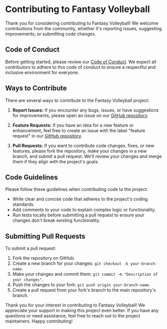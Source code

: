 # Contributing to Fantasy Volleyball

Thank you for considering contributing to Fantasy Volleyball! We welcome contributions from the community, whether it's reporting issues, suggesting improvements, or submitting code changes.

## Code of Conduct

Before getting started, please review our [Code of Conduct](CODE_OF_CONDUCT.md). We expect all contributors to adhere to this code of conduct to ensure a respectful and inclusive environment for everyone.

## Ways to Contribute

There are several ways to contribute to the Fantasy Volleyball project:

1. **Report Issues:** If you encounter any bugs, issues, or have suggestions for improvements, please open an issue on our [GitHub repository](https://github.com/fantasyvball/fantasyvball.github.io/issues).

2. **Feature Requests:** If you have an idea for a new feature or enhancement, feel free to create an issue with the label "feature request" in our [GitHub repository](https://github.com/fantasyvball/fantasyvball.github.io/issues).

3. **Pull Requests:** If you want to contribute code changes, fixes, or new features, please fork the repository, make your changes in a new branch, and submit a pull request. We'll review your changes and merge them if they align with the project's goals.


## Code Guidelines

Please follow these guidelines when contributing code to the project:

- Write clear and concise code that adheres to the project's coding standards.
- Add comments to your code to explain complex logic or functionality.
- Run tests locally before submitting a pull request to ensure your changes don't break existing functionality.

## Submitting Pull Requests

To submit a pull request:

1. Fork the repository on GitHub.
2. Create a new branch for your changes: `git checkout -b your-branch-name`.
3. Make your changes and commit them: `git commit -m "Description of your changes"`.
4. Push the changes to your fork: `git push origin your-branch-name`.
5. Create a pull request from your fork's branch to the main repository's branch.


Thank you for your interest in contributing to Fantasy Volleyball! We appreciate your support in making this project even better. If you have any questions or need assistance, feel free to reach out to the project maintainers. Happy contributing!
